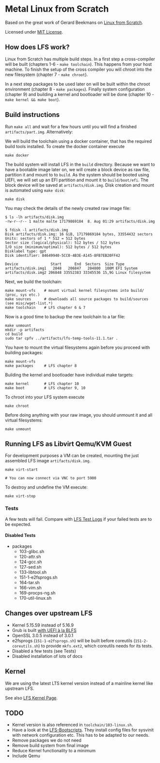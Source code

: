 Metal Linux from Scratch
========================

Based on the great work of Gerard Beekmans on [Linux from Scratch](https://www.linuxfromscratch.org/).

Licensed under [MIT License](LICENSE).

How does LFS work?
------------------

Linux from Scratch has multiple build steps. In a first step a cross-compiler will be built (chapters 1-6 - `make toolchain`). This happens from your host machine. To finish the setup of the cross compiler you will chroot into the new filesystem (chapter 7 - `make chroot`).

In a next step packages to be used later on will be built within the chroot environment (chapter 8 - `make packages`). Finally system configuration (chapter 9) and building a kernel and bootloader will be done (chapter 10 - `make kernel && make boot`).


Build instructions
------------------

Run `make all` and wait for a few hours until you will find a finished `artifacts/part.img`. Alternatively:

We will build the toolchain using a docker container, that has the required build tools installed. To create the docker container execute

    make docker


The build system will install LFS in the `build` directory. Because we want to have a bootable image later on, we will create a block device as raw file, partition it and mount to to `build`.
As the system should be booted using UEFI, we will set up an EFI partition and mount it to `build/boot/efi`. The block device will be saved at `artifacts/disk.img`. Disk creation and mount is automated using `make disk`:

    make disk


You may check the details of the newly created raw image file:

    $ ls -lh artifacts/disk.img
    -rw-r--r-- 1 malte malte 17179869184  8. Aug 01:29 artifacts/disk.img

    $ fdisk -l artifacts/disk.img
    Disk artifacts/disk.img: 16 GiB, 17179869184 bytes, 33554432 sectors
    Units: sectors of 1 * 512 = 512 bytes
    Sector size (logical/physical): 512 bytes / 512 bytes
    I/O size (minimum/optimal): 512 bytes / 512 bytes
    Disklabel type: gpt
    Disk identifier: 84649940-5CC0-4B3E-A145-8FB7EB20FF42

    Device               Start      End  Sectors  Size Type
    artifacts/disk.img1   2048   206847   204800  100M EFI System
    artifacts/disk.img2 206848 33552383 33345536 15,9G Linux filesystem


Next, we build the toolchain:

    make mount-vfs    # mount virtual kernel filesystems into build/ (proc, sys etc.)
    make sources      # downloads all source packages to build/sources (see misc/wget-list.*)
    make toolchain    # LFS chapter 6 & 7

Now is a good time to backup the new toolchain to a tar file:

    make unmount
    mkdir -p artifacts
    cd build
    sudo tar cpfv ../artifacts/lfs-temp-tools-11.1.tar .


You have to mount the virtual filesystems again before you proceed with building packages:

    make mount-vfs
    make packages     # LFS chapter 8


Building the kernel and bootloader have individual make targets:

    make kernel       # LFS chapter 10
    make boot         # LFS chapter 9, 10


To chroot into your LFS system execute

    make chroot


Before doing anything with your raw image, you should unmount it and all virtual filesystems:

    make unmount


Running LFS as Libvirt Qemu/KVM Guest
-------------------------------------

For development purposes a VM can be created, mounting the just assembled LFS image `artifacts/disk.img`.

    make virt-start
    
    # You can now connect via VNC to port 5900


To destroy and undefine the VM execute:

    make virt-stop



### Tests

A few tests will fail. Compare with [LFS Test Logs](https://www.linuxfromscratch.org/lfs/build-logs/11.1/Xeon-E5-1650v3/test-logs/) if your failed tests are to be expected.

#### Disabled Tests

* packages
  * 103-glibc.sh
  * 120-attr.sh
  * 124-gcc.sh
  * 127-sed.sh
  * 133-libtool.sh
  * 151-1-e2fsprogs.sh
  * 164-tar.sh
  * 166-vim.sh
  * 169-procps-ng.sh
  * 170-util-linux.sh


Changes over upstream LFS
-------------------------

* Kernel 5.15.59 instead of 5.16.9
* Grub is built [with UEFI à la BLFS](https://www.linuxfromscratch.org/blfs/view/stable/postlfs/grub-efi.html)
* OpenSSL 3.0.5 instead of 3.0.1
* e2fsprogs (`151-1-e2fsprogs.sh`) will be built before coreutils (`151-2-coreutils.sh`) to provide `mkfs.ext2`, which coreutils needs for its tests.
* Disabled a few tests (see Tests)
* Disabled installation of lots of docs


Kernel
------

We are using the latest LTS kernel version instead of a mainline kernel like upstream LFS.

See also [LFS Kernel Page](https://www.linuxfromscratch.org/lfs/view/stable/chapter10/kernel.html).


TODO
----

* Kernel version is also referenced in `toolchain/103-linux.sh`.
* Have a look at the [LFS-Bootscripts](https://www.linuxfromscratch.org/lfs/view/stable/chapter09/bootscripts.html). They install config files for sysvinit with network configuration etc. This has to be adapted to our needs.
* Remove packages we do not need
* Remove build system from final image
* Reduce Kernel functionality to a minimum
* Include Qemu
